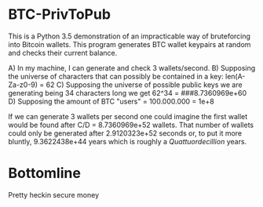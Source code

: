 # BTC-PrivToPub

This is a Python 3.5 demonstration of an impracticable way of bruteforcing into Bitcoin wallets. This program generates BTC wallet keypairs at random and checks their current balance.

A) In my machine, I can generate and check 3 wallets/second.
B) Supposing the universe of characters that can possibly be contained in a key: len(A-Za-z0-9) = 62
C) Supposing the universe of possible public keys we are generating being 34 characters long we get 62^34 = ###8.7360969e+60
D) Supposing the amount of BTC "users" = 100.000.000 = 1e+8

If we can generate 3 wallets per second one could imagine the first wallet would be found after C/D = 8.7360969e+52 wallets.
That number of wallets could only be generated after 2.9120323e+52 seconds or, to put it more bluntly, 9.3622438e+44 years which is roughly a *Quattuordecillion* years.

# Bottomline

Pretty heckin secure money